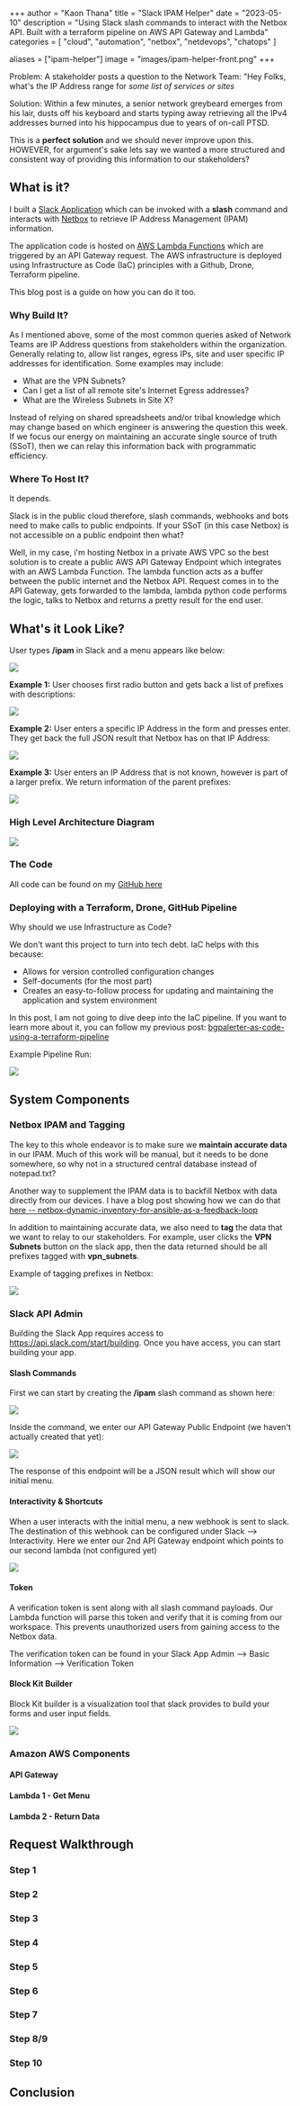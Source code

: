 +++
author = "Kaon Thana"
title = "Slack IPAM Helper"
date = "2023-05-10"
description = "Using Slack slash commands to interact with the Netbox API. Built with a terraform pipeline on AWS API Gateway and Lambda"
categories = [
    "cloud",
    "automation",
    "netbox",
    "netdevops",
    "chatops"
]

aliases = ["ipam-helper"]
image = "images/ipam-helper-front.png"
+++

Problem: 
A stakeholder posts a question to the Network Team: "Hey Folks, what's the IP Address range for _some list of services or sites_

Solution:
Within a few minutes, a senior network greybeard emerges from his lair, dusts off his keyboard and starts typing away retrieving all the IPv4 addresses burned into his hippocampus due to years of on-call PTSD.

This is a **perfect solution** and we should never improve upon this. HOWEVER, for argument's sake lets say we wanted a more structured and consistent way of providing this information to our stakeholders? 

## What is it?

I built a [Slack Application](https://api.slack.com/) which can be invoked with a **slash** command and interacts with [Netbox](https://github.com/netbox-community/netbox) to retrieve IP Address Management (IPAM) information.

The application code is hosted on [AWS Lambda Functions](https://aws.amazon.com/lambda/) which are triggered by an API Gateway request. The AWS infrastructure is deployed using Infrastructure as Code (IaC) principles with a Github, Drone, Terraform pipeline.

This blog post is a guide on how you can do it too.

### Why Build It?

As I mentioned above, some of the most common queries asked of Network Teams are IP Address questions from stakeholders within the organization. Generally relating to, allow list ranges, egress IPs, site and user specific IP addresses for identification. Some examples may include:
- What are the VPN Subnets?
- Can I get a list of all remote site's Internet Egress addresses?
- What are the Wireless Subnets in Site X?

Instead of relying on shared spreadsheets and/or tribal knowledge which may change based on which engineer is answering the question this week. If we focus our energy on maintaining an accurate single source of truth (SSoT), then we can relay this information back with programmatic efficiency. 

### Where To Host It?

It depends. 

Slack is in the public cloud therefore, slash commands, webhooks and bots need to make calls to public endpoints. If your SSoT (in this case Netbox) is not accessible on a public endpoint then what?

Well, in my case, i'm hosting Netbox in a private AWS VPC so the best solution is to create a public AWS API Gateway Endpoint which integrates with an AWS Lambda Function. The lambda function acts as a buffer between the public internet and the Netbox API. Request comes in to the API Gateway, gets forwarded to the lambda, lambda python code performs the logic, talks to Netbox and returns a pretty result for the end user. 

## What's it Look Like?

User types **/ipam** in Slack and a menu appears like below:

![](images/menu.png)

**Example 1:** User chooses first radio button and gets back a list of prefixes with descriptions:

![](images/result1.png)

**Example 2:** User enters a specific IP Address in the form and presses enter. They get back the full JSON result that Netbox has on that IP Address:

![](images/result2.png)

**Example 3:** User enters an IP Address that is not known, however is part of a larger prefix. We return information of the parent prefixes:

![](images/result3.png)

### High Level Architecture Diagram

![](images/ipam-helper-arch.png)

### The Code

All code can be found on my [GitHub here](https://github.com/kaon1/ipam-helper)

### Deploying with a Terraform, Drone, GitHub Pipeline

Why should we use Infrastructure as Code?

We don't want this project to turn into tech debt. IaC helps with this because:

* Allows for version controlled configuration changes
* Self-documents (for the most part)
* Creates an easy-to-follow process for updating and maintaining the application and system environment

In this post, I am not going to dive deep into the IaC pipeline. If you want to learn more about it, you can follow my previous post: [bgpalerter-as-code-using-a-terraform-pipeline](https://kaonbytes.com/p/bgpalerter-as-code-using-a-terraform-pipeline/)

Example Pipeline Run:

![](images/drone1.png)

## System Components

### Netbox IPAM and Tagging

The key to this whole endeavor is to make sure we **maintain accurate data** in our IPAM. Much of this work will be manual, but it needs to be done somewhere, so why not in a structured central database instead of notepad.txt? 

Another way to supplement the IPAM data is to backfill Netbox with data directly from our devices. I have a blog post showing how we can do that [here -- netbox-dynamic-inventory-for-ansible-as-a-feedback-loop](https://kaonbytes.com/p/netbox-dynamic-inventory-for-ansible-as-a-feedback-loop/#the-chicken-or-the-egg-problem)

In addition to maintaining accurate data, we also need to **tag** the data that we want to relay to our stakeholders. For example, user clicks the **VPN Subnets** button on the slack app, then the data returned should be all prefixes tagged with **vpn_subnets**.

Example of tagging prefixes in Netbox:

![](images/netbox-tag.png)

### Slack API Admin

Building the Slack App requires access to https://api.slack.com/start/building. Once you have access, you can start building your app.

#### Slash Commands

First we can start by creating the **/ipam** slash command as shown here:

![](images/slash1.png)

Inside the command, we enter our API Gateway Public Endpoint (we haven't actually created that yet):

![](images/slash2.png)

The response of this endpoint will be a JSON result which will show our initial menu.

#### Interactivity & Shortcuts

When a user interacts with the initial menu, a new webhook is sent to slack. The destination of this webhook can be configured under Slack --> Interactivity.
Here we enter our 2nd API Gateway endpoint which points to our second lambda (not configured yet)

![](images/slack-slash-2.png)

#### Token

A verification token is sent along with all slash command payloads. Our Lambda function will parse this token and verify that it is coming from our workspace. This prevents unauthorized users from gaining access to the Netbox data.

The verification token can be found in your Slack App Admin --> Basic Information --> Verification Token

#### Block Kit Builder

Block Kit builder is a visualization tool that slack provides to build your forms and user input fields.

![](images/block-kit.png)

### Amazon AWS Components

#### API Gateway

#### Lambda 1 - Get Menu

#### Lambda 2 - Return Data

## Request Walkthrough

### Step 1

### Step 2

### Step 3

### Step 4

### Step 5

### Step 6

### Step 7

### Step 8/9

### Step 10

## Conclusion



